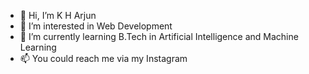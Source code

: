 - 👋 Hi, I’m K H Arjun
- 👀 I’m interested in Web Development
- 🌱 I’m currently learning B.Tech in Artificial Intelligence and Machine Learning
- 📫 You could reach me via my Instagram

<!---
ArjunKH2004/ArjunKH2004 is a ✨ special ✨ repository because its `README.md` (this file) appears on your GitHub profile.
You can click the Preview link to take a look at your changes.
--->
